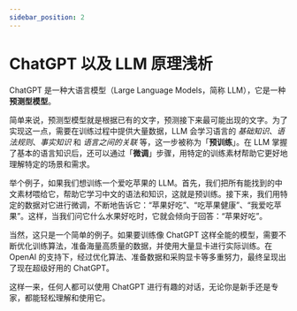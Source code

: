 ```yaml
---
sidebar_position: 2
---
```


# ChatGPT 以及 LLM 原理浅析

ChatGPT 是一种大语言模型（Large Language Models，简称 LLM），它是一种**预测型模型**。

简单来说，预测型模型就是根据已有的文字，预测接下来最可能出现的文字。为了实现这一点，需要在训练过程中提供大量数据，LLM 会学习语言的 *基础知识*、*语法规则*、*事实知识* 和 *语言之间的关联* 等，这一步被称为「**预训练**」。在 LLM 掌握了基本的语言知识后，还可以通过「**微调**」步骤，用特定的训练素材帮助它更好地理解特定的场景和需求。

举个例子，如果我们想训练一个爱吃苹果的 LLM。首先，我们把所有能找到的中文素材喂给它，帮助它学习中文的语法和知识，这就是预训练。接下来，我们用特定的数据对它进行微调，不断地告诉它：“苹果好吃”、“吃苹果健康”、“我爱吃苹果”。这样，当我们问它什么水果好吃时，它就会倾向于回答：“苹果好吃”。

当然，这只是一个简单的例子。如果要训练像 ChatGPT 这样全能的模型，需要不断优化训练算法，准备海量高质量的数据，并使用大量显卡进行实际训练。在 OpenAI 的支持下，经过优化算法、准备数据和采购显卡等多重努力，最终呈现出了现在超级好用的 ChatGPT。

这样一来，任何人都可以使用 ChatGPT 进行有趣的对话，无论你是新手还是专家，都能轻松理解和使用它。